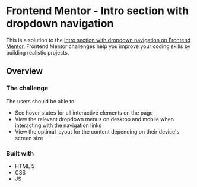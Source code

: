 # Frontend Mentor - Intro section with dropdown navigation

This is a solution to the [Intro section with dropdown navigation on Frontend Mentor.](https://www.frontendmentor.io/challenges/intro-section-with-dropdown-navigation-ryaPetHE5) Frontend Mentor challenges help you improve your coding skills by building realistic projects.

## Overview

### The challenge

The users should be able to:

- See hover states for all interactive elements on the page
- View the relevant dropdown menus on desktop and mobile when interacting with the navigation links
- View the optimal layout for the content depending on their device's screen size

### Built with

- HTML 5
- CSS
- JS